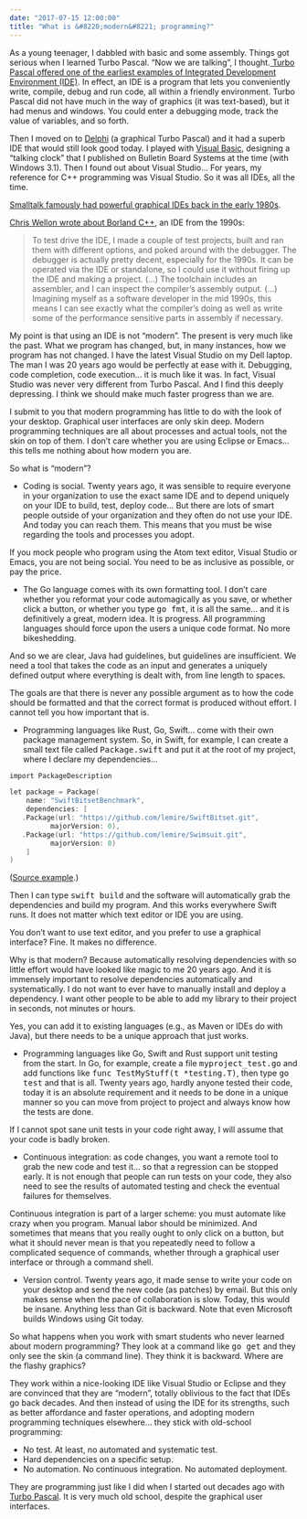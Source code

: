 ```yaml
---
date: "2017-07-15 12:00:00"
title: "What is &#8220;modern&#8221; programming?"
---
```




As a young teenager, I dabbled with basic and some assembly. Things got serious when I learned Turbo Pascal. &ldquo;Now we are talking&rdquo;, I thought.[ Turbo Pascal offered one of the earliest examples of Integrated Development Environment (IDE)](https://photos.app.goo.gl/WcxNIutwtWmFTdzL2). In effect, an IDE is a program that lets you conveniently write, compile, debug and run code, all within a friendly environment. Turbo Pascal did not have much in the way of graphics (it was text-based), but it had menus and windows. You could enter a debugging mode, track the value of variables, and so forth.

Then I moved on to [Delphi](https://photos.app.goo.gl/QnCWPHDcp4Drzev12) (a graphical Turbo Pascal) and it had a superb IDE that would still look good today. I played with [Visual Basic](https://www.youtube.com/watch?v=TgIrzFqGIKM), designing a &ldquo;talking clock&rdquo; that I published on Bulletin Board Systems at the time (with Windows 3.1). Then I found out about Visual Studio&hellip; For years, my reference for C++ programming was Visual Studio. So it was all IDEs, all the time.

[Smalltalk famously had powerful graphical IDEs back in the early 1980s](https://www.youtube.com/watch?v=e0LfndNxqZg).

[Chris Wellon wrote about Borland C++](http://nullprogram.com/blog/2018/04/13/), an IDE from the 1990s:

> To test drive the IDE, I made a couple of test projects, built and ran them with different options, and poked around with the debugger. The debugger is actually pretty decent, especially for the 1990s. It can be operated via the IDE or standalone, so I could use it without firing up the IDE and making a project. (&hellip;) The toolchain includes an assembler, and I can inspect the compiler&rsquo;s assembly output. (&hellip;) Imagining myself as a software developer in the mid 1990s, this means I can see exactly what the compiler&rsquo;s doing as well as write some of the performance sensitive parts in assembly if necessary.


My point is that using an IDE is not &ldquo;modern&rdquo;. The present is very much like the past. What we program has changed, but, in many instances, how we program has not changed. I have the latest Visual Studio on my Dell laptop. The man I was 20 years ago would be perfectly at ease with it. Debugging, code completion, code execution&hellip; it is much like it was. In fact, Visual Studio was never very different from Turbo Pascal. And I find this deeply depressing. I think we should make much faster progress than we are.

I submit to you that modern programming has little to do with the look of your desktop. Graphical user interfaces are only skin deep. Modern programming techniques are all about processes and actual tools, not the skin on top of them. I don&rsquo;t care whether you are using Eclipse or Emacs&hellip; this tells me nothing about how modern you are. 

So what is &ldquo;modern&rdquo;? 

- Coding is social. Twenty years ago, it was sensible to require everyone in your organization to use the exact same IDE and to depend uniquely on your IDE to build, test, deploy code&hellip; But there are lots of smart people outside of your organization and they often do not use your IDE. And today you can reach them. This means that you must be wise regarding the tools and processes you adopt.

If you mock people who program using the Atom text editor, Visual Studio or Emacs, you are not being social. You need to be as inclusive as possible, or pay the price.
- The Go language comes with its own formatting tool. I don&rsquo;t care whether you reformat your code automagically as you save, or whether click a button, or whether you type <tt>go fmt</tt>, it is all the same&hellip; and it is definitively a great, modern idea. It is progress. All programming languages should force upon the users a unique code format. No more bikeshedding.

And so we are clear, Java had guidelines, but guidelines are insufficient. We need a tool that takes the code as an input and generates a uniquely defined output where everything is dealt with, from line length to spaces.

The goals are that there is never any possible argument as to how the code should be formatted and that the correct format is produced without effort. I cannot tell you how important that is.
- Programming languages like Rust, Go, Swift&hellip; come with their own package management system. So, in Swift, for example, I can create a small text file called <tt>Package.swift</tt> and put it at the root of my project, where I declare my dependencies&hellip;
```C
import PackageDescription

let package = Package(
    name: "SwiftBitsetBenchmark",
    dependencies: [
   .Package(url: "https://github.com/lemire/SwiftBitset.git",  
          majorVersion: 0),
   .Package(url: "https://github.com/lemire/Swimsuit.git",  
          majorVersion: 0)
    ]
)
```


([Source example](https://github.com/lemire/SwiftBitsetBenchmark).)

Then I can type <tt>swift build</tt> and the software will automatically grab the dependencies and build my program. And this works everywhere Swift runs. It does not matter which text editor or IDE you are using.

You don&rsquo;t want to use text editor, and you prefer to use a graphical interface? Fine. It makes no difference.

Why is that modern? Because automatically resolving dependencies with so little effort would have looked like magic to me 20 years ago. And it is immensely important to resolve dependencies automatically and systematically. I do not want to ever have to manually install and deploy a dependency. I want other people to be able to add my library to their project in seconds, not minutes or hours.

Yes, you can add it to existing languages (e.g., as Maven or IDEs do with Java), but there needs to be a unique approach that just works.
- Programming languages like Go, Swift and Rust support unit testing from the start. In Go, for example, create a file <tt>myproject_test.go</tt> and add functions like <tt>func TestMyStuff(t *testing.T)</tt>, then type <tt>go test</tt> and that is all. Twenty years ago, hardly anyone tested their code, today it is an absolute requirement and it needs to be done in a unique manner so you can move from project to project and always know how the tests are done.

If I cannot spot sane unit tests in your code right away, I will assume that your code is badly broken.
- Continuous integration: as code changes, you want a remote tool to grab the new code and test it&hellip; so that a regression can be stopped early. It is not enough that people can run tests on your code, they also need to see the results of automated testing and check the eventual failures for themselves.

Continuous integration is part of a larger scheme: you must automate like crazy when you program. Manual labor should be minimized. And sometimes that means that you really ought to only click on a button, but what it should never mean is that you repeatedly need to follow a complicated sequence of commands, whether through a graphical user interface or through a command shell.
- Version control. Twenty years ago, it made sense to write your code on your desktop and send the new code (as patches) by email. But this only makes sense when the pace of collaboration is slow. Today, this would be insane. Anything less than Git is backward. Note that even Microsoft builds Windows using Git today.


So what happens when you work with smart students who never learned about modern programming? They look at a command like <tt>go get</tt> and they only see the skin (a command line). They think it is backward. Where are the flashy graphics?

They work within a nice-looking IDE like Visual Studio or Eclipse and they are convinced that they are &ldquo;modern&rdquo;, totally oblivious to the fact that IDEs go back decades. And then instead of using the IDE for its strengths, such as better affordance and faster operations, and adopting modern programming techniques elsewhere&hellip; they stick with old-school programming:

- No test. At least, no automated and systematic test.
- Hard dependencies on a specific setup.
- No automation. No continuous integration. No automated deployment.


They are programming just like I did when I started out decades ago with [Turbo Pascal](https://photos.app.goo.gl/WcxNIutwtWmFTdzL2). It is very much old school, despite the graphical user interfaces.

